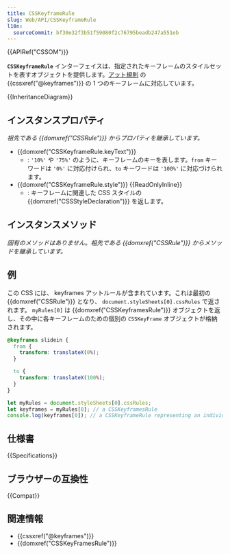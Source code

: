 ```yaml
---
title: CSSKeyframeRule
slug: Web/API/CSSKeyframeRule
l10n:
  sourceCommit: bf30e32f3b51f59080f2c76795beadb247a551eb
---
```


{{APIRef("CSSOM")}}

**`CSSKeyframeRule`** インターフェイスは、指定されたキーフレームのスタイルセットを表すオブジェクトを提供します。[アット規則](/ja/docs/CSS/At-rule) の {{cssxref("@keyframes")}} の 1 つのキーフレームに対応しています。

{{InheritanceDiagram}}

## インスタンスプロパティ

_祖先である {{domxref("CSSRule")}} からプロパティを継承しています。_

- {{domxref("CSSKeyframeRule.keyText")}}
  - : `'10%'` や `'75%'` のように、キーフレームのキーを表します。`from` キーワードは `'0%'` に対応付けられ、`to` キーワードは `'100%'` に対応づけられます。
- {{domxref("CSSKeyframeRule.style")}} {{ReadOnlyInline}}
  - : キーフレームに関連した CSS スタイルの {{domxref("CSSStyleDeclaration")}} を返します。

## インスタンスメソッド

_固有のメソッドはありません。祖先である {{domxref("CSSRule")}} からメソッドを継承しています。_

## 例

この CSS には、 keyframes アットルールが含まれています。これは最初の {{domxref("CSSRule")}} となり、 `document.styleSheets[0].cssRules` で返されます。
`myRules[0]` は {{domxref("CSSKeyframesRule")}} オブジェクトを返し、その中に各キーフレームのための個別の `CSSKeyFrame` オブジェクトが格納されます。

```css
@keyframes slidein {
  from {
    transform: translateX(0%);
  }

  to {
    transform: translateX(100%);
  }
}
```

```js
let myRules = document.styleSheets[0].cssRules;
let keyframes = myRules[0]; // a CSSKeyframesRule
console.log(keyframes[0]); // a CSSKeyframeRule representing an individual keyframe.
```

## 仕様書

{{Specifications}}

## ブラウザーの互換性

{{Compat}}

## 関連情報

- {{cssxref("@keyframes")}}
- {{domxref("CSSKeyFramesRule")}}
